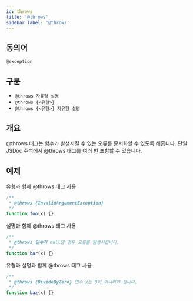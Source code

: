 ```yaml
---
id: throws
title: '@throws'
sidebar_label: '@throws'
---
```


## 동의어

`@exception`

## 구문

- `@throws 자유형 설명`
- `@throws {<유형>}`
- `@throws {<유형>} 자유형 설명`

## 개요

@throws 태그는 함수가 발생시킬 수 있는 오류를 문서화할 수 있도록 해줍니다. 단일 JSDoc 주석에서 @throws 태그를 여러 번 포함할 수 있습니다.

## 예제

유형과 함께 @throws 태그 사용

```js
/**
 * @throws {InvalidArgumentException}
 */
function foo(x) {}
```

설명과 함께 @throws 태그 사용

```js
/**
 * @throws 인수가 null일 경우 오류를 발생시킵니다.
 */
function bar(x) {}
```

유형과 설명과 함께 @throws 태그 사용

```js
/**
 * @throws {DivideByZero} 인수 x는 0이 아니어야 합니다.
 */
function baz(x) {}
```